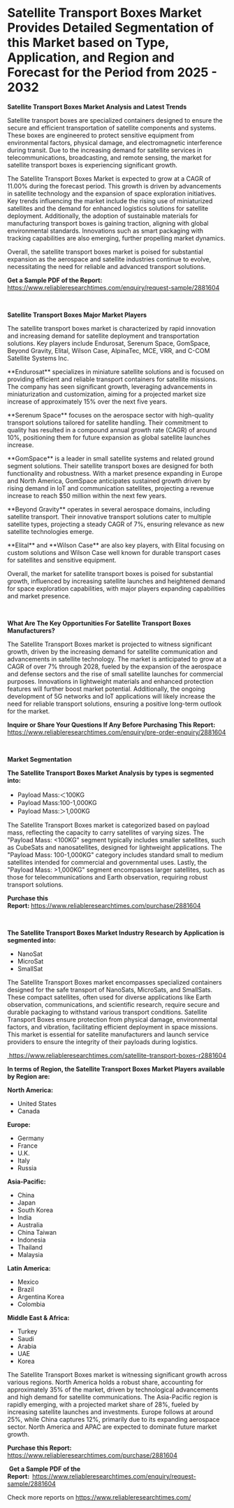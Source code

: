 <p><h1>Satellite Transport Boxes Market Provides Detailed Segmentation of this Market based on Type, Application, and Region and Forecast for the Period from 2025 - 2032</h1></p><p><strong>Satellite Transport Boxes Market Analysis and Latest Trends</strong></p>
<p><p>Satellite transport boxes are specialized containers designed to ensure the secure and efficient transportation of satellite components and systems. These boxes are engineered to protect sensitive equipment from environmental factors, physical damage, and electromagnetic interference during transit. Due to the increasing demand for satellite services in telecommunications, broadcasting, and remote sensing, the market for satellite transport boxes is experiencing significant growth.</p><p>The Satellite Transport Boxes Market is expected to grow at a CAGR of 11.00% during the forecast period. This growth is driven by advancements in satellite technology and the expansion of space exploration initiatives. Key trends influencing the market include the rising use of miniaturized satellites and the demand for enhanced logistics solutions for satellite deployment. Additionally, the adoption of sustainable materials for manufacturing transport boxes is gaining traction, aligning with global environmental standards. Innovations such as smart packaging with tracking capabilities are also emerging, further propelling market dynamics. </p><p>Overall, the satellite transport boxes market is poised for substantial expansion as the aerospace and satellite industries continue to evolve, necessitating the need for reliable and advanced transport solutions.</p></p>
<p><strong>Get a Sample PDF of the Report:&nbsp;</strong> <a href="https://www.reliableresearchtimes.com/enquiry/request-sample/2881604?utm_campaign=2273&utm_medium=2&utm_source=Github&utm_content=ia&utm_term=12032025&utm_id=satellite-transport-boxes">https://www.reliableresearchtimes.com/enquiry/request-sample/2881604</a></p>
<p>&nbsp;</p>
<p><strong>Satellite Transport Boxes Major Market Players</strong></p>
<p><p>The satellite transport boxes market is characterized by rapid innovation and increasing demand for satellite deployment and transportation solutions. Key players include Endurosat, Serenum Space, GomSpace, Beyond Gravity, Elital, Wilson Case, AlpinaTec, MCE, VRR, and C-COM Satellite Systems Inc.</p><p>**Endurosat** specializes in miniature satellite solutions and is focused on providing efficient and reliable transport containers for satellite missions. The company has seen significant growth, leveraging advancements in miniaturization and customization, aiming for a projected market size increase of approximately 15% over the next five years.</p><p>**Serenum Space** focuses on the aerospace sector with high-quality transport solutions tailored for satellite handling. Their commitment to quality has resulted in a compound annual growth rate (CAGR) of around 10%, positioning them for future expansion as global satellite launches increase.</p><p>**GomSpace** is a leader in small satellite systems and related ground segment solutions. Their satellite transport boxes are designed for both functionality and robustness. With a market presence expanding in Europe and North America, GomSpace anticipates sustained growth driven by rising demand in IoT and communication satellites, projecting a revenue increase to reach $50 million within the next few years.</p><p>**Beyond Gravity** operates in several aerospace domains, including satellite transport. Their innovative transport solutions cater to multiple satellite types, projecting a steady CAGR of 7%, ensuring relevance as new satellite technologies emerge.</p><p>**Elital** and **Wilson Case** are also key players, with Elital focusing on custom solutions and Wilson Case well known for durable transport cases for satellites and sensitive equipment. </p><p>Overall, the market for satellite transport boxes is poised for substantial growth, influenced by increasing satellite launches and heightened demand for space exploration capabilities, with major players expanding capabilities and market presence.</p></p>
<p>&nbsp;</p>
<p><strong>What Are The Key Opportunities For Satellite Transport Boxes Manufacturers?</strong></p>
<p><p>The Satellite Transport Boxes market is projected to witness significant growth, driven by the increasing demand for satellite communication and advancements in satellite technology. The market is anticipated to grow at a CAGR of over 7% through 2028, fueled by the expansion of the aerospace and defense sectors and the rise of small satellite launches for commercial purposes. Innovations in lightweight materials and enhanced protection features will further boost market potential. Additionally, the ongoing development of 5G networks and IoT applications will likely increase the need for reliable transport solutions, ensuring a positive long-term outlook for the market.</p></p>
<p><strong>Inquire or Share Your Questions If Any Before Purchasing This Report:</strong> <a href="https://www.reliableresearchtimes.com/enquiry/pre-order-enquiry/2881604?utm_campaign=2273&utm_medium=2&utm_source=Github&utm_content=ia&utm_term=12032025&utm_id=satellite-transport-boxes">https://www.reliableresearchtimes.com/enquiry/pre-order-enquiry/2881604</a></p>
<p>&nbsp;</p>
<p><strong>Market Segmentation</strong></p>
<p><strong>The Satellite Transport Boxes Market Analysis by types is segmented into:</strong></p>
<p><ul><li>Payload Mass:＜100KG</li><li>Payload Mass:100-1,000KG</li><li>Payload Mass:＞1,000KG</li></ul></p>
<p><p>The Satellite Transport Boxes market is categorized based on payload mass, reflecting the capacity to carry satellites of varying sizes. The "Payload Mass: <100KG" segment typically includes smaller satellites, such as CubeSats and nanosatellites, designed for lightweight applications. The "Payload Mass: 100-1,000KG" category includes standard small to medium satellites intended for commercial and governmental uses. Lastly, the "Payload Mass: >1,000KG" segment encompasses larger satellites, such as those for telecommunications and Earth observation, requiring robust transport solutions.</p></p>
<p><strong>Purchase this Report:&nbsp;</strong><a href="https://www.reliableresearchtimes.com/purchase/2881604?utm_campaign=2273&utm_medium=2&utm_source=Github&utm_content=ia&utm_term=12032025&utm_id=satellite-transport-boxes">https://www.reliableresearchtimes.com/purchase/2881604</a></p>
<p>&nbsp;</p>
<p><strong>The Satellite Transport Boxes Market Industry Research by Application is segmented into:</strong></p>
<p><ul><li>NanoSat</li><li>MicroSat</li><li>SmallSat</li></ul></p>
<p><p>The Satellite Transport Boxes market encompasses specialized containers designed for the safe transport of NanoSats, MicroSats, and SmallSats. These compact satellites, often used for diverse applications like Earth observation, communications, and scientific research, require secure and durable packaging to withstand various transport conditions. Satellite Transport Boxes ensure protection from physical damage, environmental factors, and vibration, facilitating efficient deployment in space missions. This market is essential for satellite manufacturers and launch service providers to ensure the integrity of their payloads during logistics.</p></p>
<p><a href="https://www.reliableresearchtimes.com/satellite-transport-boxes-r2881604?utm_campaign=2273&utm_medium=2&utm_source=Github&utm_content=ia&utm_term=12032025&utm_id=satellite-transport-boxes">&nbsp;https://www.reliableresearchtimes.com/satellite-transport-boxes-r2881604</a></p>
<p><strong>In terms of Region, the Satellite Transport Boxes Market Players available by Region are:</strong></p>
<p>
    <p> <strong> North America: </strong>
        <ul>
            <li>United States</li>
            <li>Canada</li>
        </ul>
        </p> 
    <p> <strong> Europe: </strong>
        <ul>
            <li>Germany</li>
            <li>France</li>
            <li>U.K.</li>
            <li>Italy</li>
            <li>Russia</li>
        </ul>
        </p> 
    <p> <strong> Asia-Pacific: </strong>
        <ul>
            <li>China</li>
            <li>Japan</li>
            <li>South Korea</li>
            <li>India</li>
            <li>Australia</li>
            <li>China Taiwan</li>
            <li>Indonesia</li>
            <li>Thailand</li>
            <li>Malaysia</li>
        </ul>
        </p> 
    <p> <strong> Latin America: </strong>
        <ul>
            <li>Mexico</li>
            <li>Brazil</li>
            <li>Argentina Korea</li>
            <li>Colombia</li>
        </ul>
        </p> 
    <p> <strong> Middle East & Africa: </strong>
        <ul>
            <li>Turkey</li>
            <li>Saudi</li>
            <li>Arabia</li>
            <li>UAE</li>
            <li>Korea</li>
        </ul>
    </p>
    </p>
<p><p>The Satellite Transport Boxes market is witnessing significant growth across various regions. North America holds a robust share, accounting for approximately 35% of the market, driven by technological advancements and high demand for satellite communications. The Asia-Pacific region is rapidly emerging, with a projected market share of 28%, fueled by increasing satellite launches and investments. Europe follows at around 25%, while China captures 12%, primarily due to its expanding aerospace sector. North America and APAC are expected to dominate future market growth.</p></p>
<p><strong>Purchase this Report: </strong><a href="https://www.reliableresearchtimes.com/purchase/2881604?utm_campaign=2273&utm_medium=2&utm_source=Github&utm_content=ia&utm_term=12032025&utm_id=satellite-transport-boxes">https://www.reliableresearchtimes.com/purchase/2881604</a></p>
<p>&nbsp;<strong>Get a Sample PDF of the Report:&nbsp;&nbsp;</strong><a href="https://www.reliableresearchtimes.com/enquiry/request-sample/2881604?utm_campaign=2273&utm_medium=2&utm_source=Github&utm_content=ia&utm_term=12032025&utm_id=satellite-transport-boxes">https://www.reliableresearchtimes.com/enquiry/request-sample/2881604</a></p>
<p><strong></strong></p>
<p>Check more reports on <a href="https://www.reliableresearchtimes.com/?utm_campaign=2273&utm_medium=2&utm_source=Github&utm_content=ia&utm_term=12032025&utm_id=satellite-transport-boxes">https://www.reliableresearchtimes.com/</a></p>